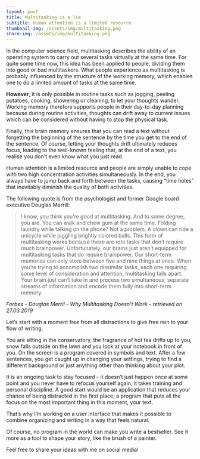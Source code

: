 ```yaml
---
layout: post
title: Multitasking is a lie
subtitle: Human attention is a limited resource
thumbnail-img: /assets/img/multitasking.png
share-img: /assets/img/multitasking.png
---
```


In the computer science field, multitasking describes the ability of an operating system to carry out several tasks virtually at the same time. For quite some time now, this idea has been applied to people, dividing them into good or bad multitaskers. What people experience as multitasking is probably influenced by the structure of the working memory, which enables one to do a limited amount of tasks at the same time.

**However**, it is only possible in routine tasks such as jogging, peeling potatoes, cooking, showering or cleaning, to let your thoughts wander. Working memory therefore supports people in their day-to-day planning because during routine activities, thoughts can drift away to current issues which can be considered without having to stop the physical task.

Finally, this brain memory ensures that you can read a text without forgetting the beginning of the sentence by the time you get to the end of the sentence. Of course, letting your thoughts drift ultimately reduces focus, leading to the well-known feeling that, at the end of a text, you realise you don't even know what you just read.

Human attention is a limited resource and people are simply unable to cope with two high concentration activities simultaneously. In the end, you always have to jump back and forth between the tasks, causing “time holes” that inevitably diminish the quality of both activities.

The following quote is from the psychologist and former Google board executive Douglas Merrill:

> I know, you think you’re good at multitasking. And to some degree, you are. You can walk and chew gum at the same time. Folding laundry while talking on the phone? Not a problem. A clown can ride a unicycle while juggling brightly colored balls. This form of multitasking works because these are rote tasks that don’t require much brainpower. Unfortunately, our brains just aren’t equipped for multitasking tasks that do require brainpower. Our short-term memories can only store between five and nine things at once. When you’re trying to accomplish two dissimilar tasks, each one requiring some level of consideration and attention, multitasking falls apart. Your brain just can’t take in and process two simultaneous, separate streams of information and encode them fully into short-term memory.

_Forbes - Douglas Merril - Why Multitasking Doesn’t Work - retrieved on 27.03.2019_

Let’s start with a moment free from all distractions to give free rein to your flow of writing.

You are sitting in the conservatory, the fragrance of hot tea drifts up to you, snow falls outside on the lawn and you look at your notebook in front of you. On the screen is a program covered in symbols and text. After a few sentences, you get caught up in changing your settings, trying to find a different background or just anything other than thinking about your plot.

It is an ongoing task to stay focused - it doesn’t just happen once at some point and you never have to refocus yourself again, it takes training and personal discipline. A good start would be an application that reduces your chance of being distracted in the first place; a program that puts all the focus on the most important thing in this moment, your text.

That’s why I’m working on a user interface that makes it possible to combine organizing and writing in a way that feels natural.

Of course, no program in the world can make you write a bestseller. See it more as a tool to shape your story, like the brush of a painter.

Feel free to share your ideas with me on social media!